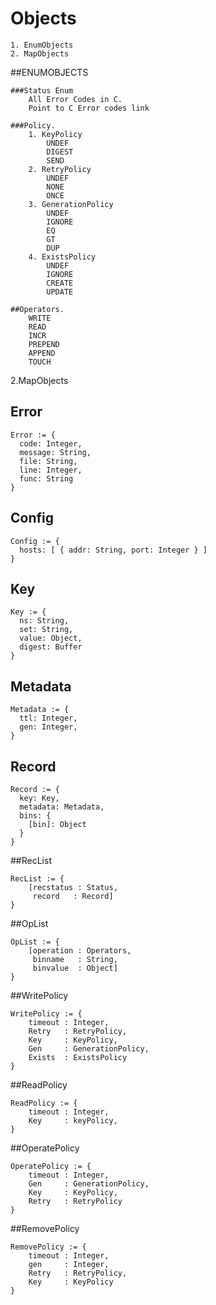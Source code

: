 # Objects
	1. EnumObjects
	2. MapObjects

##ENUMOBJECTS
	
	###Status Enum
		All Error Codes in C. 
		Point to C Error codes link
	
	###Policy.
		1. KeyPolicy 
			UNDEF
			DIGEST
			SEND
		2. RetryPolicy
			UNDEF
			NONE
			ONCE
		3. GenerationPolicy
			UNDEF
			IGNORE
			EQ
			GT
			DUP
		4. ExistsPolicy
			UNDEF
			IGNORE
			CREATE
			UPDATE

	##Operators.
		WRITE
		READ
		INCR
		PREPEND
		APPEND
		TOUCH

2.MapObjects

## Error

    Error := {
      code: Integer,
      message: String,
      file: String,
      line: Integer,
      func: String
    }

## Config

    Config := {
      hosts: [ { addr: String, port: Integer } ]
    }

## Key

    Key := {
      ns: String,
      set: String,
      value: Object,
      digest: Buffer
    }

## Metadata

    Metadata := {
      ttl: Integer,
      gen: Integer,
    }


## Record

    Record := {
      key: Key,
      metadata: Metadata,
      bins: {
        [bin]: Object
      }
    }

##RecList

	RecList := {
		[recstatus : Status,
		 record	  : Record]
	}

##OpList

	OpList := {
		[operation : Operators,
		 binname   : String,
		 binvalue  : Object]
	}

##WritePolicy
 
	WritePolicy := {
		timeout : Integer,
		Retry	: RetryPolicy,
		Key		: KeyPolicy,
		Gen		: GenerationPolicy,
		Exists	: ExistsPolicy
	}

##ReadPolicy
	
	ReadPolicy := {
		timeout : Integer,
		Key		: keyPolicy,
	}

##OperatePolicy

	OperatePolicy := {
		timeout : Integer,
		Gen		: GenerationPolicy,
		Key		: KeyPolicy,
		Retry	: RetryPolicy
	}

##RemovePolicy
	
	RemovePolicy := {
		timeout : Integer,
		gen		: Integer,
		Retry	: RetryPolicy,
		Key		: KeyPolicy
	}


